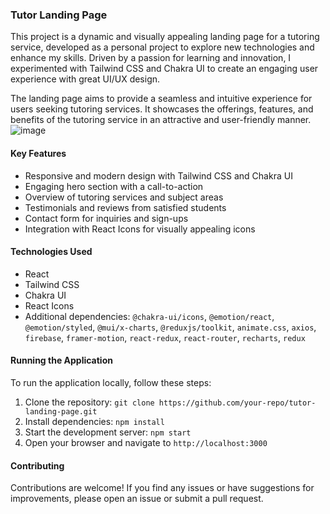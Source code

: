 ### Tutor Landing Page

This project is a dynamic and visually appealing landing page for a tutoring service, developed as a personal project to explore new technologies and enhance my skills. Driven by a passion for learning and innovation, I experimented with Tailwind CSS and Chakra UI to create an engaging user experience with great UI/UX design.

The landing page aims to provide a seamless and intuitive experience for users seeking tutoring services. It showcases the offerings, features, and benefits of the tutoring service in an attractive and user-friendly manner.
![image](https://github.com/AdminForIinRange/Tutoring-Website/assets/91888685/8c208f9b-e227-4266-bf4a-7999a7d4fa85)

#### Key Features

- Responsive and modern design with Tailwind CSS and Chakra UI
- Engaging hero section with a call-to-action
- Overview of tutoring services and subject areas
- Testimonials and reviews from satisfied students
- Contact form for inquiries and sign-ups
- Integration with React Icons for visually appealing icons

#### Technologies Used

- React
- Tailwind CSS
- Chakra UI
- React Icons
- Additional dependencies: `@chakra-ui/icons`, `@emotion/react`, `@emotion/styled`, `@mui/x-charts`, `@reduxjs/toolkit`, `animate.css`, `axios`, `firebase`, `framer-motion`, `react-redux`, `react-router`, `recharts`, `redux`

#### Running the Application

To run the application locally, follow these steps:

1. Clone the repository: `git clone https://github.com/your-repo/tutor-landing-page.git`
2. Install dependencies: `npm install`
3. Start the development server: `npm start`
4. Open your browser and navigate to `http://localhost:3000`

#### Contributing

Contributions are welcome! If you find any issues or have suggestions for improvements, please open an issue or submit a pull request.
